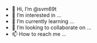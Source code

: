 - 👋 Hi, I’m @svm69t
- 👀 I’m interested in ...
- 🌱 I’m currently learning ...
- 💞️ I’m looking to collaborate on ...
- 📫 How to reach me ...

<!---
svm69t/svm69t is a ✨ special ✨ repository because its `README.md` (this file) appears on your GitHub profile.
You can click the Preview link to take a look at your changes.
--->
